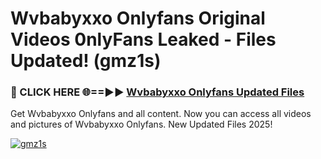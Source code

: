 # Wvbabyxxo Onlyfans Original Videos 0nlyFans Leaked - Files Updated! (gmz1s)

<h3>🔴 CLICK HERE 🌐==►► <a href="https://tinyurl.com/ehrbuxhb" rel="nofollow">Wvbabyxxo Onlyfans Updated Files</a></h3>

Get Wvbabyxxo Onlyfans and all content. Now you can access all videos and pictures of Wvbabyxxo Onlyfans. New Updated Files 2025!

[![gmz1s](https://i.imgur.com/lVYEuWS.gif)](https://tinyurl.com/ehrbuxhb)
